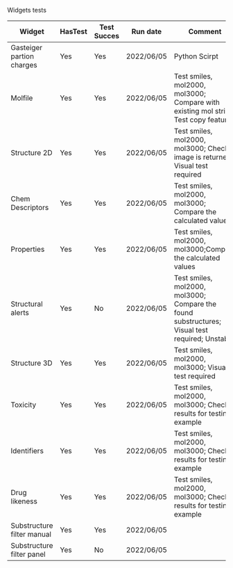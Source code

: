 Widgets tests

Widget | HasTest | Test Succes | Run date | Comment
--- | --- | --- | --- | ---
Gasteiger partion charges | Yes | Yes | 2022/06/05 | Python Scirpt
Molfile | Yes | Yes |  2022/06/05 | Test smiles, mol2000, mol3000; Compare with existing mol string; Test copy feature
Structure 2D | Yes | Yes | 2022/06/05 | Test smiles, mol2000, mol3000; Check if image is returned; Visual test required
Chem Descriptors | Yes | Yes | 2022/06/05 | Test smiles, mol2000, mol3000; Compare the calculated values
Properties | Yes | Yes | 2022/06/05 | Test smiles, mol2000, mol3000;Compare the calculated values
Structural alerts | Yes | No | 2022/06/05 | Test smiles, mol2000, mol3000; Compare the found substructures; Visual test required; Unstable
Structure 3D | Yes | Yes | 2022/06/05 | Test smiles, mol2000, mol3000; Visual test required
Toxicity | Yes | Yes | 2022/06/05 | Test smiles, mol2000, mol3000; Check results for testing example
Identifiers | Yes | Yes | 2022/06/05 | Test smiles, mol2000, mol3000; Check results for testing example
Drug likeness | Yes | Yes | 2022/06/05 | Test smiles, mol2000, mol3000; Check results for testing example
Substructure filter manual | Yes | Yes | 2022/06/05 | 
Substructure filter panel | Yes | No | 2022/06/05 | 